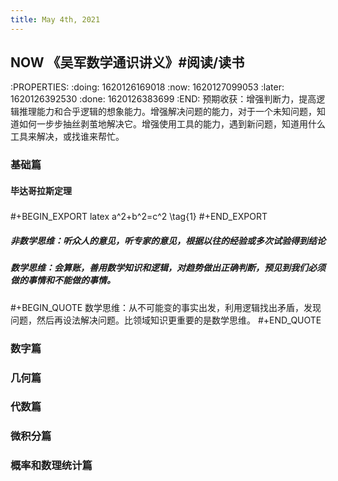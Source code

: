 ```yaml
---
title: May 4th, 2021
---
```


## NOW 《吴军数学通识讲义》#阅读/读书
:PROPERTIES:
:doing: 1620126169018
:now: 1620127099053
:later: 1620126392530
:done: 1620126383699
:END:
预期收获：增强判断力，提高逻辑推理能力和合乎逻辑的想象能力。增强解决问题的能力，对于一个未知问题，知道如何一步步抽丝剥茧地解决它。增强使用工具的能力，遇到新问题，知道用什么工具来解决，或找谁来帮忙。
### 基础篇
#### 毕达哥拉斯定理
##### 
#+BEGIN_EXPORT latex
a^2+b^2=c^2 \tag{1}
#+END_EXPORT
##### 非数学思维：听众人的意见，听专家的意见，根据以往的经验或多次试验得到结论
##### 数学思维：会算账，善用数学知识和逻辑，对趋势做出正确判断，预见到我们必须做的事情和不能做的事情。
#### 
#+BEGIN_QUOTE
数学思维：从不可能变的事实出发，利用逻辑找出矛盾，发现问题，然后再设法解决问题。比领域知识更重要的是数学思维。
#+END_QUOTE
### 数字篇
### 几何篇
### 代数篇
### 微积分篇
### 概率和数理统计篇
##